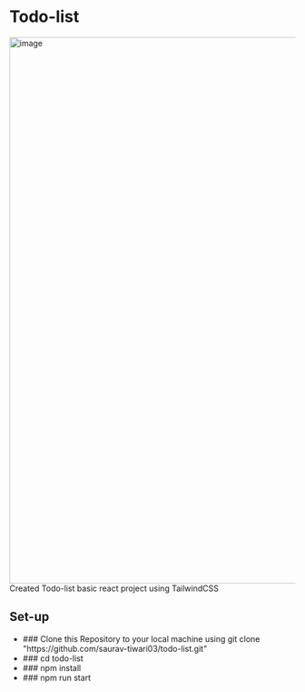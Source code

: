 # Todo-list 
<img width="960" alt="image" src="https://github.com/saurav-tiwari03/todo-list/assets/116860218/f827bde9-5702-4de9-b50a-f26638f44489">
Created Todo-list basic react project using TailwindCSS

## Set-up
<ul>
  <li>### Clone this Repository to your local machine using git clone "https://github.com/saurav-tiwari03/todo-list.git"</li>
  <li>### cd todo-list </li>
  <li>### npm install</li>
  <li>### npm run start</li>
</ul>

